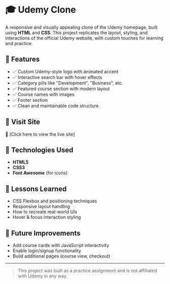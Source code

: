 # 🎓 Udemy Clone

A responsive and visually appealing clone of the Udemy homepage, built using **HTML** and **CSS**. This project replicates the layout, styling, and interactions of the official Udemy website, with custom touches for learning and practice.

## 🌟 Features

- ✅ Custom Udemy-style logo with animated accent
- ✅ Interactive search bar with hover effects
- ✅ Category pills like "Development", "Business", etc.
- ✅ Featured course section with modern layout
- ✅ Course names with images
- ✅ Footer section
- ✅ Clean and maintainable code structure

## 🚀 Visit Site

🔗 [Click here to view the live site]

## 📁 Technologies Used

- **HTML5**
- **CSS3**
- **Font Awesome** (for icons)


## 🧠 Lessons Learned

- CSS Flexbox and positioning techniques
- Responsive layout handling
- How to recreate real-world UIs
- Hover & focus interaction styling

## 📌 Future Improvements

- Add course cards with JavaScript interactivity
- Enable login/signup functionality
- Build additional pages (course view, checkout)

---

> This project was built as a practice assignment and is not affiliated with Udemy in any way.
